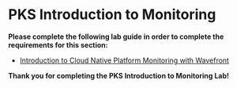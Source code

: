 # PKS Introduction to Monitoring

**Please complete the following lab guide in order to complete the requirements for this section:**

- [Introduction to Cloud Native Platform Monitoring with Wavefront](https://github.com/CNA-Tech/PKS-Ninja/tree/master/LabGuides/PksWavefrontInt-WA9983)

**Thank you for completing the PKS Introduction to Monitoring Lab!**
